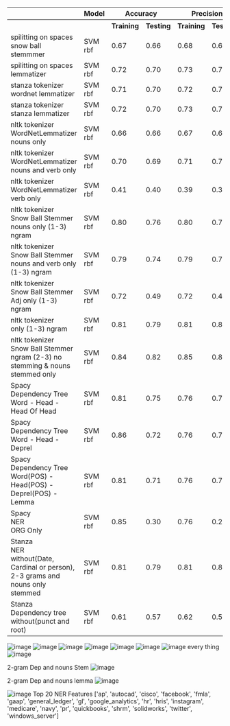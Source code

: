 <table>
  <tr>
    <th></th>
    <th>Model</th>
    <th colspan="2">Accuracy</th>
    <th colspan="2">Precision</th>
    <th colspan="2">Recall</th>
    <th colspan="2">F1 Score</th>
  </tr>
  <tr>
    <th></th>
    <th></th>
    <th>Training</th>
    <th>Testing</th>
    <th>Training</th>
    <th>Testing</th>
    <th>Training</th>
    <th>Testing</th>
    <th>Training</th>
    <th>Testing</th>
  </tr>
  <tr>
    <td>spilitting on spaces<br>snow ball stemmmer</td>
    <td>SVM rbf</td>
    <td>0.67</td>
    <td>0.66</td>
    <td>0.68</td>
    <td>0.67</td>
    <td>0.66</td>
    <td>0.66</td>
    <td>0.67</td>
    <td>0.66</td>
  </tr>
  <tr>
    <td>spilitting on spaces<br>lemmatizer</td>
    <td>SVM rbf</td>
    <td>0.72</td>
    <td>0.70</td>
    <td>0.73</td>
    <td>0.71</td>
    <td>0.71</td>
    <td>0.70</td>
    <td>0.72</td>
    <td>0.70</td>
  </tr>
  <tr>
    <td>stanza tokenizer<br>wordnet lemmatizer</td>
    <td>SVM rbf</td>
    <td>0.71</td>
    <td>0.70</td>
    <td>0.72</td>
    <td>0.71</td>
    <td>0.71</td>
    <td>0.70</td>
    <td>0.71</td>
    <td>0.69</td>
  </tr>
  <tr>
    <td>stanza tokenizer<br>stanza lemmatizer</td>
    <td>SVM rbf</td>
    <td>0.72</td>
    <td>0.70</td>
    <td>0.73</td>
    <td>0.72</td>
    <td>0.71</td>
    <td>0.70</td>
    <td>0.72</td>
    <td>0.69</td>
  </tr>
  <tr>
    <td>nltk tokenizer<br>WordNetLemmatizer<br>nouns only</td>
    <td>SVM rbf</td>
    <td>0.66</td>
    <td>0.66</td>
    <td>0.67</td>
    <td>0.66</td>
    <td>0.66</td>
    <td>0.66</td>
    <td>0.66</td>
    <td>0.65</td>
  </tr>
  <tr>
    <td>nltk tokenizer<br>WordNetLemmatizer<br>nouns and verb only</td>
    <td>SVM rbf</td>
    <td>0.70</td>
    <td>0.69</td>
    <td>0.71</td>
    <td>0.70</td>
    <td>0.69</td>
    <td>0.69</td>
    <td>0.70</td>
    <td>0.69</td>
  </tr>
  <tr>
    <td>nltk tokenizer<br>WordNetLemmatizer<br>verb only</td>
    <td>SVM rbf</td>
    <td>0.41</td>
    <td>0.40</td>
    <td>0.39</td>
    <td>0.38</td>
    <td>0.40</td>
    <td>0.40</td>
    <td>0.39</td>
    <td>0.38</td>
  </tr>
  <tr>
    <td>nltk tokenizer<br>Snow Ball Stemmer<br>nouns only (1-3) ngram</td>
    <td>SVM rbf</td>
    <td>0.80</td>
    <td>0.76</td>
    <td>0.80</td>
    <td>0.78</td>
    <td>0.80</td>
    <td>0.76</td>
    <td>0.79</td>
    <td>0.75</td>
  </tr>
  <tr>
    <td>nltk tokenizer<br>Snow Ball Stemmer<br>nouns and verb only (1-3) ngram</td>
    <td>SVM rbf</td>
    <td>0.79</td>
    <td>0.74</td>
    <td>0.79</td>
    <td>0.75</td>
    <td>0.79</td>
    <td>0.74</td>
    <td>0.77</td>
    <td>0.73</td>
  </tr>
  <tr>
    <td>nltk tokenizer<br>Snow Ball Stemmer<br>Adj only (1-3) ngram</td>
    <td>SVM rbf</td>
    <td>0.72</td>
    <td>0.49</td>
    <td>0.72</td>
    <td>0.46</td>
    <td>0.72</td>
    <td>0.49</td>
    <td>0.71</td>
    <td>0.46</td>
  </tr>
  <tr>
    <td>nltk tokenizer<br>only (1-3) ngram</td>
    <td>SVM rbf</td>
    <td>0.81</td>
    <td>0.79</td>
    <td>0.81</td>
    <td>0.81</td>
    <td>0.81</td>
    <td>0.79</td>
    <td>0.79</td>
    <td>0.78</td>
  </tr>
  <tr>
    <td>nltk tokenizer<br>Snow Ball Stemmer<br>ngram (2-3) no stemming & nouns stemmed only</td>
    <td>SVM rbf</td>
    <td>0.84</td>
    <td>0.82</td>
    <td>0.85</td>
    <td>0.83</td>
    <td>0.84</td>
    <td>0.82</td>
    <td>0.83</td>
    <td>0.81</td>
  </tr>
  <tr>
    <td>Spacy<br>Dependency Tree</br>Word - Head - Head Of Head</td>
    <td>SVM rbf</td>
    <td>0.81</td>
    <td>0.75</td>
    <td>0.76</td>
    <td>0.75</td>
    <td>0.77</td>
    <td>0.79</td>
    <td>0.80</td>
    <td>0.80</td>
  </tr>
  <tr>
    <td>Spacy<br>Dependency Tree</br>Word - Head - Deprel</td>
    <td>SVM rbf</td>
    <td>0.86</td>
    <td>0.72</td>
    <td>0.76</td>
    <td>0.71</td>
    <td>0.80</td>
    <td>0.73</td>
    <td>0.80</td>
    <td>0.76</td>
  </tr>
  <tr>
    <td>Spacy<br>Dependency Tree</br>Word(POS) - Head(POS) - Deprel(POS) - Lemma</td>
    <td>SVM rbf</td>
    <td>0.81</td>
    <td>0.71</td>
    <td>0.76</td>
    <td>0.71</td>
    <td>0.81</td>
    <td>0.76</td>
    <td>0.86</td>
    <td>0.72</td>
  </tr>
  <tr>
    <td>Spacy<br>NER</br> ORG Only</td>
    <td>SVM rbf</td>
    <td>0.85</td>
    <td>0.30</td>
    <td>0.76</td>
    <td>0.25</td>
    <td>0.86</td>
    <td>0.26</td>
    <td>0.80</td>
    <td>0.22</td>
  </tr>
  <tr>
    <td>Stanza<br>NER</br> without(Date, Cardinal or person), 2-3 grams  and nouns only stemmed</td>
    <td>SVM rbf</td>
    <td> 0.81</td>
    <td>0.79</td>
    <td>0.81</td>
    <td>0.80</td>
    <td>0.79</td>
    <td>0.79</td>
    <td>0.80</td>
    <td>0.78</td>
  </tr>
  <tr>
    <td>Stanza<br>Dependency tree</br> without(punct and root)</td>
    <td>SVM rbf</td>
    <td> 0.61</td>
    <td>0.57</td>
    <td>0.62</td>
    <td>0.56</td>
    <td>0.61</td>
    <td>0.57</td>
    <td>0.59</td>
    <td>0.52</td>
  </tr>
</table>

![image](https://github.com/user-attachments/assets/6faaa072-1252-4a4a-bbc1-12de78a46038)
![image](https://github.com/user-attachments/assets/f2c1112f-4b39-40a5-b61f-fbc49e756fa1)
![image](https://github.com/user-attachments/assets/a5735f0d-f4b6-453d-9b59-dc6fc9eb8496)
![image](https://github.com/user-attachments/assets/22d02054-f74f-4cac-9f6c-9b0790067fb7)
![image](https://github.com/user-attachments/assets/cf9d4675-c1e0-441c-9514-f0e56a7c340d)
![image](https://github.com/user-attachments/assets/4bb9bd7b-8a3d-43b7-a54b-6f68ceca6dfc)
![image](https://github.com/user-attachments/assets/bbd03fac-7f24-4759-b6d6-e2041b1545cf)
every thing
![image](https://github.com/user-attachments/assets/d6cd0ace-6a65-40df-b6ce-b8040d384c48)

2-gram Dep and nouns Stem
![image](https://github.com/user-attachments/assets/e2d51fe5-bd04-46f5-8699-d86e6e422cac)



2-gram Dep and nouns lemma 
![image](https://github.com/user-attachments/assets/85a0f630-2891-4565-b76b-ce3fdfcfb9c5)

![image](https://github.com/user-attachments/assets/0e460bcd-f1a5-4d18-8d08-7c9770fe61fe)
Top 20 NER Features
['ap', 'autocad', 'cisco', 'facebook', 'fmla', 'gaap', 'general_ledger', 'gl', 'google_analytics', 'hr', 'hris', 'instagram', 'medicare', 'navy', 'pr', 'quickbooks', 'shrm', 'solidworks', 'twitter', 'windows_server']


